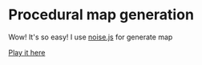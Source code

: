 # Procedural map generation
Wow! It's so easy!
I use [noise.js](https://github.com/josephg/noisejs) for generate map

[Play it here](https://bogdan-ov.github.io/procedural-map-generation/)
